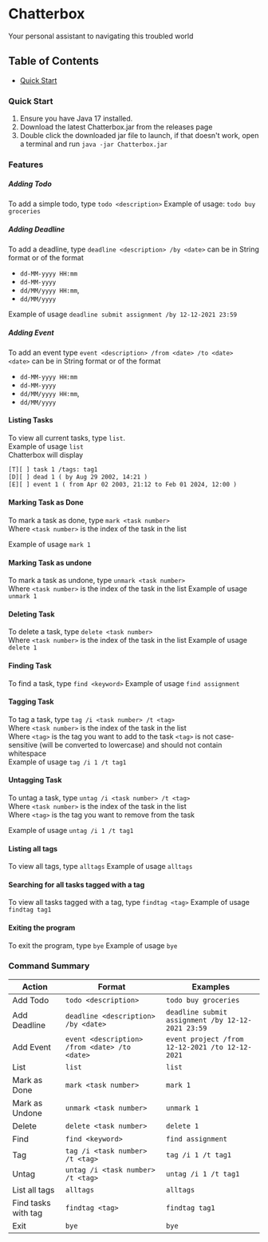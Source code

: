 # Chatterbox 

Your personal assistant to navigating this troubled world
## Table of Contents
- [Quick Start](#quick-start)

### Quick Start
1. Ensure you have Java 17 installed.
2. Download the latest Chatterbox.jar from the releases page
3. Double click the downloaded jar file to launch, if that doesn't work, open a terminal and run `java -jar Chatterbox.jar`

### Features

##### Adding Todo
To add a simple todo, type `todo <description>`
Example of usage:
```todo buy groceries```

##### Adding Deadline
To add a deadline, type `deadline <description> /by <date>`
<date> can be in String format or of the format 
- `dd-MM-yyyy HH:mm`
- `dd-MM-yyyy` 
- `dd/MM/yyyy HH:mm`, 
- `dd/MM/yyyy`


Example of usage
```deadline submit assignment /by 12-12-2021 23:59```

##### Adding Event
To add an event type `event <description> /from <date> /to <date>`
<br> `<date>` can be in String format or of the format
- `dd-MM-yyyy HH:mm`
- `dd-MM-yyyy`
- `dd/MM/yyyy HH:mm`,
- `dd/MM/yyyy`

#### Listing Tasks
To view all current tasks, type `list`.
<br>Example of usage
```list```
<br> 
Chatterbox will display
```dtd
[T][ ] task 1 /tags: tag1 
[D][ ] dead 1 ( by Aug 29 2002, 14:21 )
[E][ ] event 1 ( from Apr 02 2003, 21:12 to Feb 01 2024, 12:00 )
```
#### Marking Task as Done
To mark a task as done, type `mark <task number>`
<br>Where `<task number>` is the index of the task in the list

Example of usage
```mark 1```

#### Marking Task as undone
To mark a task as undone, type `unmark <task number>`
<br>Where `<task number>` is the index of the task in the list
Example of usage
```unmark 1```

#### Deleting Task
To delete a task, type `delete <task number>`
<br>Where `<task number>` is the index of the task in the list
Example of usage
```delete 1```

#### Finding Task
To find a task, type `find <keyword>`
Example of usage
```find assignment```

#### Tagging Task
To tag a task, type `tag /i <task number> /t <tag>`
<br>Where `<task number>` is the index of the task in the list
<br>Where `<tag>` is the tag you want to add to the task
`<tag>` is not case-sensitive (will be converted to lowercase) and should not contain whitespace
<br>Example of usage
```tag /i 1 /t tag1```

#### Untagging Task
To untag a task, type `untag /i <task number> /t <tag>`
<br>Where `<task number>` is the index of the task in the list
<br>Where `<tag>` is the tag you want to remove from the task

Example of usage
```untag /i 1 /t tag1```

#### Listing all tags
To view all tags, type `alltags`
Example of usage
```alltags```

#### Searching for all tasks tagged with a tag
To view all tasks tagged with a tag, type `findtag <tag>`
Example of usage
```findtag tag1```

#### Exiting the program
To exit the program, type `bye`
Example of usage
```bye```


### Command Summary
| Action | Format | Examples |
|-----|-----|-----|
| Add Todo | `todo <description>` | `todo buy groceries` |
| Add Deadline | `deadline <description> /by <date>` | `deadline submit assignment /by 12-12-2021 23:59` |
| Add Event | `event <description> /from <date> /to <date>` | `event project /from 12-12-2021 /to 12-12-2021 ` |
| List | `list` | `list` |
| Mark as Done | `mark <task number>` | `mark 1` |
| Mark as Undone | `unmark <task number>` | `unmark 1` |
| Delete | `delete <task number>` | `delete 1` |
| Find | `find <keyword>` | `find assignment` |
| Tag | `tag /i <task number> /t <tag>` | `tag /i 1 /t tag1` |
| Untag | `untag /i <task number> /t <tag>` | `untag /i 1 /t tag1` |
| List all tags | `alltags` | `alltags` |
| Find tasks with tag | `findtag <tag>` | `findtag tag1` |
| Exit | `bye` | `bye` |






  
